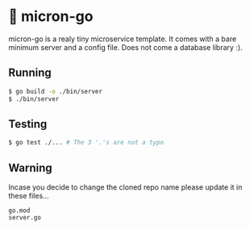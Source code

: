 # :microscope: micron-go

micron-go is a realy tiny microservice template.
It comes with a bare minimum server and a config file.
Does not come a database library :).

## Running

```sh
$ go build -o ./bin/server
$ ./bin/server
```

## Testing
```sh
$ go test ./... # The 3 '.'s are not a typo
```

## Warning

Incase you decide to change the cloned repo name please update it in these files...
```
go.mod
server.go
```